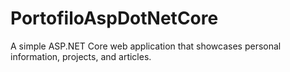 # PortofiloAspDotNetCore
A simple ASP.NET Core web application that showcases personal information, projects, and articles.
